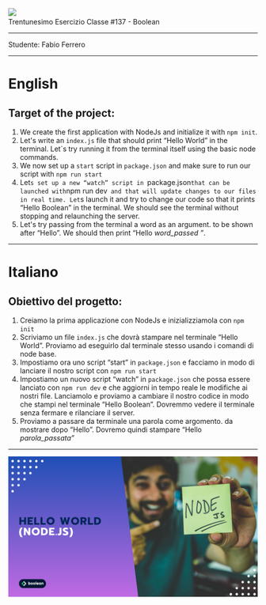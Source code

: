 <img src="https://lwfiles.mycourse.app/6368e5089f20781a7e4f1805-public/2c162927114072f9ebbf04043a593fb9.png" width="200">
<br>
Trentunesimo Esercizio Classe #137 - Boolean

---

Studente: Fabio Ferrero

---
# English

## Target of the project:
1. We create the first application with NodeJs and initialize it with `npm init`.
2. Let's write an `index.js` file that should print “Hello World” in the terminal. Let`s try running it from the terminal itself using the basic node commands.
3. We now set up a `start` script in `package.json` and make sure to run our script with `npm run start`
4. Let`s set up a new “watch” script in `package.json` that can be launched with `npm run dev` and that will update changes to our files in real time. Let`s launch it and try to change our code so that it prints “Hello Boolean” in the terminal. We should see the terminal without stopping and relaunching the server.
5. Let's try passing from the terminal a word as an argument. to be shown after “Hello”. We should then print “Hello *word_passed ”*.

---
# Italiano

## Obiettivo del progetto:
1. Creiamo la prima applicazione con NodeJs e inizializziamola con `npm init`
2. Scriviamo un file `index.js` che dovrà stampare nel terminale “Hello World”. Proviamo ad eseguirlo dal terminale stesso usando i comandi di node base.
3. Impostiamo ora uno script “start” in `package.json` e facciamo in modo di lanciare il nostro script con `npm run start`
4. Impostiamo un nuovo script “watch” in `package.json` che possa essere lanciato con `npm run dev` e che aggiorni in tempo reale le modifiche ai nostri file. Lanciamolo e proviamo a cambiare il nostro codice in modo che stampi nel terminale “Hello Boolean”. Dovremmo vedere il terminale senza fermare e rilanciare il server.
5. Proviamo a passare da terminale una parola come argomento. da mostrare dopo “Hello”. Dovremo quindi stampare “Hello *parola_passata”*

---

<img src="./cover.png">